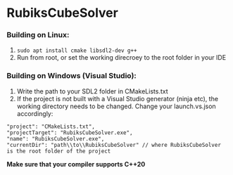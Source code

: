 # RubiksCubeSolver

### Building on Linux:
1. `sudo apt install cmake libsdl2-dev g++`
2. Run from root, or set the working direcroey to the root folder in your IDE

### Building on Windows (Visual Studio):
1. Write the path to your SDL2 folder in CMakeLists.txt
2. If the project is not built with a Visual Studio  generator (ninja etc), the working directory needs to be changed. Change your launch.vs.json accordingly:
```
"project": "CMakeLists.txt",
"projectTarget": "RubiksCubeSolver.exe",
"name": "RubiksCubeSolver.exe",
"currentDir": "path\\to\\RubiksCubeSolver" // where RubiksCubeSolver is the root folder of the project
```
   

**Make sure that your compiler supports C++20**
